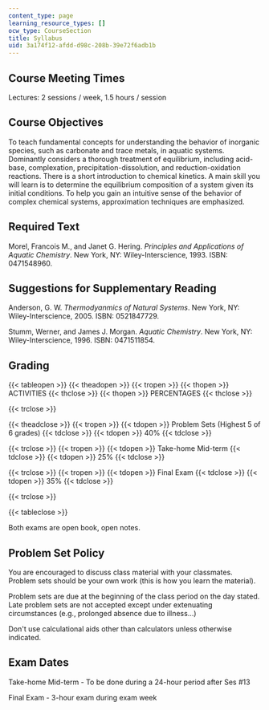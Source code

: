 ```yaml
---
content_type: page
learning_resource_types: []
ocw_type: CourseSection
title: Syllabus
uid: 3a174f12-afdd-d98c-208b-39e72f6adb1b
---
```


Course Meeting Times
--------------------

Lectures: 2 sessions / week, 1.5 hours / session

Course Objectives
-----------------

To teach fundamental concepts for understanding the behavior of inorganic species, such as carbonate and trace metals, in aquatic systems. Dominantly considers a thorough treatment of equilibrium, including acid-base, complexation, precipitation-dissolution, and reduction-oxidation reactions. There is a short introduction to chemical kinetics. A main skill you will learn is to determine the equilibrium composition of a system given its initial conditions. To help you gain an intuitive sense of the behavior of complex chemical systems, approximation techniques are emphasized.

Required Text
-------------

Morel, Francois M., and Janet G. Hering. _Principles and Applications of Aquatic Chemistry_. New York, NY: Wiley-Interscience, 1993. ISBN: 0471548960.

Suggestions for Supplementary Reading
-------------------------------------

Anderson, G. W. _Thermodyanmics of Natural Systems_. New York, NY: Wiley-Interscience, 2005. ISBN: 0521847729.

Stumm, Werner, and James J. Morgan. _Aquatic Chemistry_. New York, NY: Wiley-Interscience, 1996. ISBN: 0471511854.

Grading
-------

{{< tableopen >}}
{{< theadopen >}}
{{< tropen >}}
{{< thopen >}}
ACTIVITIES
{{< thclose >}}
{{< thopen >}}
PERCENTAGES
{{< thclose >}}

{{< trclose >}}

{{< theadclose >}}
{{< tropen >}}
{{< tdopen >}}
Problem Sets (Highest 5 of 6 grades)
{{< tdclose >}}
{{< tdopen >}}
40%
{{< tdclose >}}

{{< trclose >}}
{{< tropen >}}
{{< tdopen >}}
Take-home Mid-term
{{< tdclose >}}
{{< tdopen >}}
25%
{{< tdclose >}}

{{< trclose >}}
{{< tropen >}}
{{< tdopen >}}
Final Exam
{{< tdclose >}}
{{< tdopen >}}
35%
{{< tdclose >}}

{{< trclose >}}

{{< tableclose >}}

  

Both exams are open book, open notes.

Problem Set Policy
------------------

You are encouraged to discuss class material with your classmates. Problem sets should be your own work (this is how you learn the material).

Problem sets are due at the beginning of the class period on the day stated. Late problem sets are not accepted except under extenuating circumstances (e.g., prolonged absence due to illness…)

Don't use calculational aids other than calculators unless otherwise indicated.

Exam Dates
----------

Take-home Mid-term - To be done during a 24-hour period after Ses #13

Final Exam - 3-hour exam during exam week